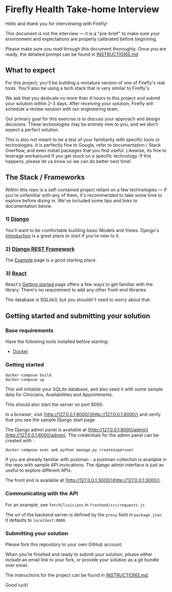 # Firefly Health Take-home Interview

Hello and thank you for interviewing with Firefly!

This document is not the interview — it is a "pre-brief" to make sure your environment and expectations are properly calibrated before beginning.

Please make sure you read through this document thoroughly. Once you are ready, the detailed prompt can be found in [INSTRUCTIONS.md](INSTRUCTIONS.md)

## What to expect

For this project, you'll be building a miniature version of one of Firefly's real tools. You'll also be using a tech stack that is very similar to Firefly's.

We ask that you dedicate no more than 4 hours to this project and submit your solution within 2-3 days.  After receiving your solution, Firefly will schedule a review session with our engineering team.

Our primary goal for this exercise is to discuss your approach and design decisions.  These technologies may be entirely new to you, and we don't expect a perfect solution.  

This is also not meant to be a test of your familiarity with specific tools or technologies.  It is perfectly fine to Google, refer to documentation / Stack Overflow, and even install packages that you find useful.  Likewise, its fine to leverage workaround if you get stuck on a specific technology.  If this happens, please let us know so we can do better next time!

## The Stack / Frameworks

Within this repo is a self-contained project reliant on a few technologies — if you're unfamiliar with any of them, it's recommended to take some time to explore before diving in. We've included some tips and links to documentation below.

### 1) [Django](https://docs.djangoproject.com/en/3.2/)

You'll want to be comfortable building basic Models and Views. Django's [introduction](https://www.djangoproject.com/start/) is a great place to start if you're new to it.

### 2) [Django REST Framework](https://www.django-rest-framework.org/)

The [Example](https://www.django-rest-framework.org/#example) page  is a good starting place.

### 3) [React](https://reactjs.org)

React's [Getting started](https://reactjs.org/docs/getting-started.html) page offers a few ways to get familiar with the library. There's no requirement to add any other front-end libraries.

The database is SQLite3, but you shouldn't need to worry about that.

## Getting started and submitting your solution


### Base requirements

Have the following tools installed before starting:

- [Docker](https://www.docker.com/products/docker-desktop)

### Getting started

```shell
docker-compose build
docker-compose up
```

This will initialize your SQLite database, and also seed it with some sample data for Clinicians, Availabilities and Appointments.

This should also start the server on port 8000.

In a browser, visit [http://127.0.0.1:8000/](http://127.0.0.1:8000/) and verify that you see the sample Django start page


The Django admin panel is available at [http://127.0.0.1:8000/admin](http://127.0.0.1:8000/admin). The credentials for the admin panel can be created with : 

```shell
docker-compose exec web python manage.py createsuperuser
```

If you are already familiar with postman - a postman collection is available in the repo with sample API invocations. The django admin interface is just as useful to explore different APIs.

The front end is available at [http://127.0.0.1:3000/](http://127.0.0.1:3000/).

### Communicating with the API

For an example, see `fetchClinicians` in `frontend/src/requests.js`

The url of the backend server is defined by the `proxy` field in `package.json`. It defaults to `localhost:8000`.

### Submitting your solution

Please fork this repository to your own GitHub account.

When you're finished and ready to submit your solution, please either include an email link to your fork, or provide your solution as a git bundle over email.

The instructions for the project can be found in [INSTRUCTIONS.md](INSTRUCTIONS.md).

Good luck!
